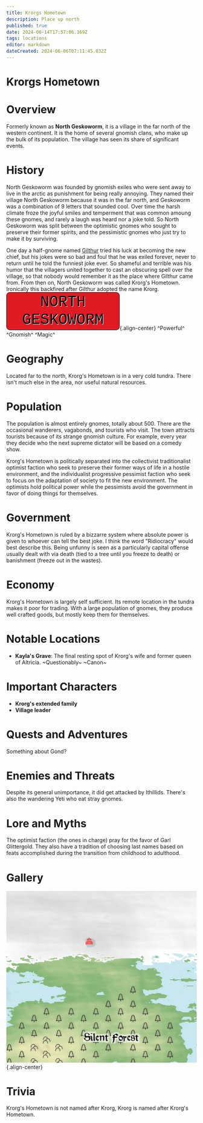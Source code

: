 ```yaml
---
title: Krorgs Hometown
description: Place up north
published: true
date: 2024-06-14T17:57:06.169Z
tags: locations
editor: markdown
dateCreated: 2024-06-06T07:11:45.032Z
---
```


# Krorgs Hometown

# Overview
Formerly known as **North Geskoworm**, it is a village in the far north of the western continent. It is the home of several gnomish clans, who make up the bulk of its population. The village has seen its share of significant events.

# History
North Geskoworm was founded by gnomish exiles who were sent away to live in the arctic as punishment for being really annoying. They named their village North Geskoworm because it was in the far north, and Geskoworm was a combination of 9 letters that sounded cool. Over time the harsh climate froze the joyful smiles and temperment that was common amoung these gnomes, and rarely a laugh was heard nor a joke told. So North Geskoworm was split between the optimistic gnomes who sought to preserve their former spirits, and the pessimistic gnomes who just try to make it by surviving. 

One day a half-gnome named [Gilthur](/krorg/overview) tried his luck at becoming the new chief, but his jokes were so bad and foul that he was exiled forever, never to return until he told the funniest joke ever. So shameful and terrible was his humor that the villagers united together to cast an obscuring spell over the village, so that nobody would remember it as the place where Gilthur came from. From then on, North Geskoworm was called Krorg's Hometown. Ironically this backfired after Gilthur adopted the name Krorg.
![ng.gif](/locations/Mardun/images/ng.gif){.align-center}
^Powerful^ ^Gnomish^ ^Magic^

# Geography
Located far to the north, Krorg's Hometown is in a very cold tundra. There isn't much else in the area, nor useful natural resources. 

# Population
The population is almost entirely gnomes, totally about 500. There are the occasional wanderers, vagabonds, and tourists who visit. The town attracts tourists because of its strange gnomish culture. For example, every year they decide who the next supreme dictator will be based on a comedy show.

Krorg's Hometown is politically separated into the collectivist traditionalist optimist faction who seek to preserve their former ways of life in a hostile environment, and the individualist progressive pessimist faction who seek to focus on the adaptation of society to fit the new environment. The optimists hold political power while the pessimists avoid the government in favor of doing things for themselves. 

# Government
Krorg's Hometown is ruled by a bizzarre system where absolute power is given to whoever can tell the best joke. I think the word "Ridiocracy" would best describe this. Being unfunny is seen as a particularly capital offense usually dealt with via death (tied to a tree until you freeze to death) or banishment (freeze out in the wastes). 

# Economy
Krorg's Hometown is largely self sufficient. Its remote location in the tundra makes it poor for trading. With a large population of gnomes, they produce well crafted goods, but mostly keep them for themselves.

# Notable Locations
- **Kayla's Grave**: The final resting spot of Krorg's wife and former queen of Altricia. ~Questionably~ ~Canon~

# Important Characters
- **Krorg's extended family**
- **Village leader**

# Quests and Adventures
Something about Gond?

# Enemies and Threats
Despite its general unimportance, it did get attacked by Ithillids. There's also the wandering Yeti who eat stray gnomes.

# Lore and Myths
The optimist faction (the ones in charge) pray for the favor of Garl Glittergold. They also have a tradition of choosing last names based on feats accomplished during the transition from childhood to adulthood. 
  
# Gallery
![k.png](/locations/Mardun/images/k.png){.align-center}

# Trivia
Krorg's Hometown is not named after Krorg, Krorg is named after Krorg's Hometown.